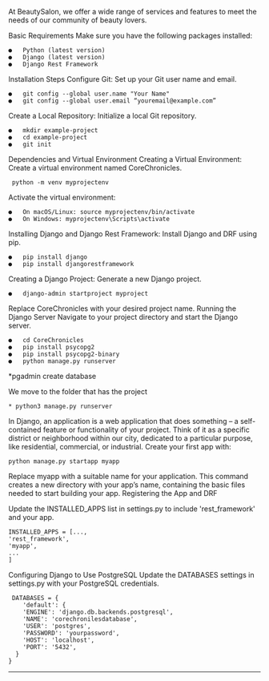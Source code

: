At BeautySalon, we offer a wide range of services and features to meet the needs of our community of beauty lovers.

Basic Requirements
Make sure you have the following packages installed:

    ●	Python (latest version)
    ●	Django (latest version)
    ●	Django Rest Framework

Installation Steps
Configure Git: Set up your Git user name and email.

    ●	git config --global user.name "Your Name"
    ●	git config --global user.email “youremail@example.com”
    
Create a Local Repository: Initialize a local Git repository.

    ●	mkdir example-project
    ●	cd example-project
    ●	git init
    
Dependencies and Virtual Environment
Creating a Virtual Environment: Create a virtual environment named CoreChronicles.

     python -m venv myprojectenv
     
Activate the virtual environment:

    ●	On macOS/Linux: source myprojectenv/bin/activate
    ●	On Windows: myprojectenv\Scripts\activate
    
Installing Django and Django Rest Framework: Install Django and DRF using pip.

    ●	pip install django
    ●	pip install djangorestframework
    
Creating a Django Project: Generate a new Django project.

    ●	django-admin startproject myproject
    
Replace CoreChronicles with your desired project name. Running the Django Server
Navigate to your project directory and start the Django server.

    ●	cd CoreChronicles
    ●	pip install psycopg2
    ●	pip install psycopg2-binary
    ●	python manage.py runserver
    
*pgadmin create database

We move to the folder that has the project

    * python3 manage.py runserver
    
In Django, an application is a web application that does something – a self-contained feature or functionality of your project. Think of it as a specific district or neighborhood within our city, dedicated to a particular purpose, 
like residential, commercial, or industrial. Create your first app with:

    python manage.py startapp myapp
    
Replace myapp with a suitable name for your application. This command creates a new directory with your app’s name, containing the basic files needed to start building your app.
Registering the App and DRF

Update the INSTALLED_APPS list in settings.py to include 'rest_framework' and your app.

    INSTALLED_APPS = [...,
    'rest_framework',
    'myapp',
    ...
    ]
    
Configuring Django to Use PostgreSQL
Update the DATABASES settings in settings.py with your PostgreSQL credentials.

     DATABASES = {
        'default': {
        'ENGINE': 'django.db.backends.postgresql',
        'NAME': 'corechronilesdatabase',
        'USER': 'postgres',
        'PASSWORD': 'yourpassword',
        'HOST': 'localhost',
        'PORT': '5432',
      }
    }
__________________________________________________________________________________________________________________
